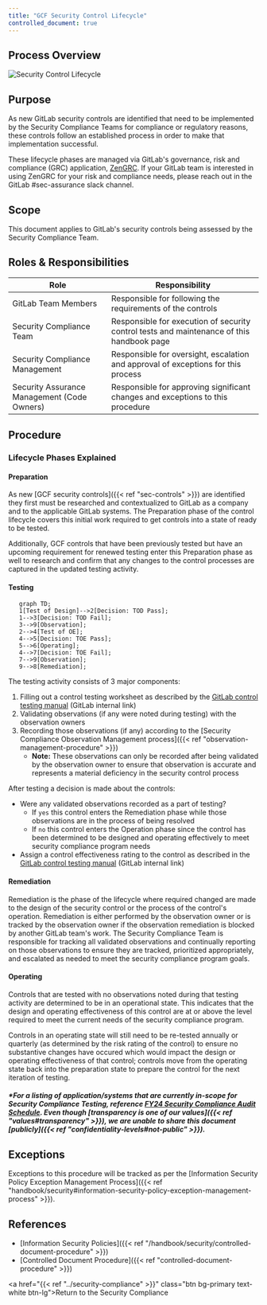 ```yaml
---
title: "GCF Security Control Lifecycle"
controlled_document: true
---
```


## Process Overview

![Security Control Lifecycle](../control_lifecycle.png "Security Control Lifecycle")

## Purpose

As new GitLab security controls are identified that need to be implemented by the Security Compliance Teams for compliance or regulatory reasons, these controls follow an established process in order to make that implementation successful.

These lifecycle phases are managed via GitLab's governance, risk and compliance (GRC) application, [ZenGRC](https://info.reciprocitylabs.com/). If your GitLab team is interested in using ZenGRC for your risk and compliance needs, please reach out in the GitLab #sec-assurance slack channel.

## Scope

This document applies to GitLab's security controls being assessed by the Security Compliance Team.

## Roles & Responsibilities

| Role | Responsibility|
| ---- | ------ |
| GitLab Team Members | Responsible for following the requirements of the controls |
| Security Compliance Team | Responsible for execution of security control tests and maintenance of this handbook page |
| Security Compliance Management | Responsible for oversight, escalation and approval of exceptions for this process |
| Security Assurance Management (Code Owners) | Responsible for approving significant changes and exceptions to this procedure |

## Procedure

### Lifecycle Phases Explained

#### Preparation

As new [GCF security controls]({{< ref "sec-controls" >}}) are identified they first must be researched and contextualized to GitLab as a company and to the applicable GitLab systems. The Preparation phase of the control lifecycle covers this initial work required to get controls into a state of ready to be tested.

Additionally, GCF controls that have been previously tested but have an upcoming requirement for renewed testing enter this Preparation phase as well to research and confirm that any changes to the control processes are captured in the updated testing activity.

#### Testing

```mermaid
   graph TD;
   1[Test of Design]-->2[Decision: TOD Pass];
   1-->3[Decision: TOD Fail];
   3-->9[Observation];
   2-->4[Test of OE];
   4-->5[Decision: TOE Pass];
   5-->6[Operating];
   4-->7[Decision: TOE Fail];
   7-->9[Observation];
   9-->8[Remediation];
```

The testing activity consists of 3 major components:
1. Filling out a control testing worksheet as described by the [GitLab control testing manual](https://gitlab.com/gitlab-com/gl-security/security-assurance/grc-application/-/blob/master/Assessments/assessment_testing_manual.md) (GitLab internal link)
1. Validating observations (if any were noted during testing) with the observation owners
1. Recording those observations (if any) according to the [Security Compliance Observation Management process]({{< ref "observation-management-procedure" >}})
   - **Note:** These observations can only be recorded after being validated by the observation owner to ensure that observation is accurate and represents a material deficiency in the security control process

After testing a decision is made about the controls:
- Were any validated observations recorded as a part of testing?
   - If `yes` this control enters the Remediation phase while those observations are in the process of being resolved
   - If `no` this control enters the Operation phase since the control has been determined to be designed and operating effectively to meet security compliance program needs
- Assign a control effectiveness rating to the control as described in the [GitLab control testing manual](https://gitlab.com/gitlab-com/gl-security/security-assurance/grc-application/-/blob/master/Assessments/assessment_testing_manual.md) (GitLab internal link)

#### Remediation

Remediation is the phase of the lifecycle where required changed are made to the design of the security control or the process of the control's operation. Remediation is either performed by the observation owner or is tracked by the observation owner if the observation remediation is blocked by another GitLab team's work. The Security Compliance Team is responsible for tracking all validated observations and continually reporting on those observations to ensure they are tracked, prioritized appropriately, and escalated as needed to meet the security compliance program goals.

#### Operating

Controls that are tested with no observations noted during that testing activity are determined to be in an operational state. This indicates that the design and operating effectiveness of this control are at or above the level required to meet the current needs of the security compliance program.

Controls in an operating state will still need to be re-tested annually or quarterly (as determined by the risk rating of the control) to ensure no substantive changes have occured which would impact the design or operating effectiveness of that control; controls move from the operating state back into the preparation state to prepare the control for the next iteration of testing.

##### *For a listing of application/systems that are currently in-scope for Security Compliance Testing, reference [FY24 Security Compliance Audit Schedule](https://docs.google.com/spreadsheets/d/16Bd5bYG61RDw5t77_Tte8ykG4YARJa5stK2qcdm2CbI/edit#gid=0). Even though [transparency is one of our values]({{< ref "values#transparency" >}}), we are unable to share this document [publicly]({{< ref "confidentiality-levels#not-public" >}}).

## Exceptions

Exceptions to this procedure will be tracked as per the [Information Security Policy Exception Management Process]({{< ref "handbook/security#information-security-policy-exception-management-process" >}}).

## References

- [Information Security Policies]({{< ref "/handbook/security/controlled-document-procedure" >}})
- [Controlled Document Procedure]({{< ref "controlled-document-procedure" >}})

<a href="{{< ref "../security-compliance" >}}" class="btn bg-primary text-white btn-lg">Return to the Security Compliance</a>

